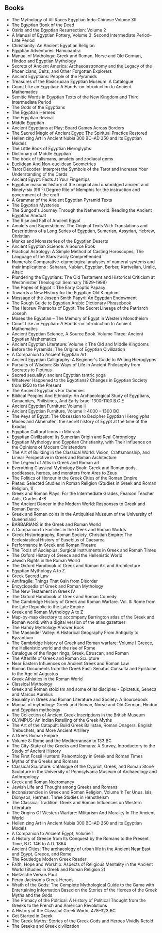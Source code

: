 <h2> Books </h2>
<ul>

                             

 <li><a target="_blank" href="https://github.com/manjunath5496/Egyptian-Mythology-Books/blob/master/egy(1).pdf" style="text-decoration:none;">The Mythology of All Races Egyptian Indo-Chinese Volume XII</a></li>

 <li><a target="_blank" href="https://github.com/manjunath5496/Egyptian-Mythology-Books/blob/master/egy(2).pdf" style="text-decoration:none;">The Egyptian Book of the Dead</a></li>

<li><a target="_blank" href="https://github.com/manjunath5496/Egyptian-Mythology-Books/blob/master/egy(3).pdf" style="text-decoration:none;">Osiris and the Egyptian Resurrection: Volume 2</a></li>
 <li><a target="_blank" href="https://github.com/manjunath5496/Egyptian-Mythology-Books/blob/master/egy(4).pdf" style="text-decoration:none;">A Manual of Egyptian Pottery, Volume 3: Second Intermediate Period–Late Period</a></li>                              
<li><a target="_blank" href="https://github.com/manjunath5496/Egyptian-Mythology-Books/blob/master/egy(5).pdf" style="text-decoration:none;">Christianity: An Ancient Egyptian Religion</a></li>
<li><a target="_blank" href="https://github.com/manjunath5496/Egyptian-Mythology-Books/blob/master/egy(6).pdf" style="text-decoration:none;">Egyptian Adventures: Hamunaptra</a></li>
 <li><a target="_blank" href="https://github.com/manjunath5496/Egyptian-Mythology-Books/blob/master/egy(7).pdf" style="text-decoration:none;">Manual of Mythology: Greek and Roman, Norse and Old German, Hindoo and Egyptian Mythology </a></li>

 <li><a target="_blank" href="https://github.com/manjunath5496/Egyptian-Mythology-Books/blob/master/egy(8).pdf" style="text-decoration:none;"> Secrets of Ancient America: Archaeoastronomy and the Legacy of the Phoenicians, Celts, and Other Forgotten Explorers </a></li>
   <li><a target="_blank" href="https://github.com/manjunath5496/Egyptian-Mythology-Books/blob/master/egy(9).pdf" style="text-decoration:none;">Ancient Egyptians: People of the Pyramids</a></li>
  
   
 <li><a target="_blank" href="https://github.com/manjunath5496/Egyptian-Mythology-Books/blob/master/egy(10).pdf" style="text-decoration:none;">Treasures of the Rosicrucian Egyptian Museum: A Catalogue</a></li>                              
<li><a target="_blank" href="https://github.com/manjunath5496/Egyptian-Mythology-Books/blob/master/egy(11).pdf" style="text-decoration:none;">Count Like an Egyptian: A Hands-on Introduction to Ancient Mathematics</a></li>
<li><a target="_blank" href="https://github.com/manjunath5496/Egyptian-Mythology-Books/blob/master/egy(12).pdf" style="text-decoration:none;">Semitic Words in Egyptian Texts
of the New Kingdom and Third Intermediate Period</a></li>
<li><a target="_blank" href="https://github.com/manjunath5496/Egyptian-Mythology-Books/blob/master/egy(13).pdf" style="text-decoration:none;">The Gods of the Egyptians</a></li>

<li><a target="_blank" href="https://github.com/manjunath5496/Egyptian-Mythology-Books/blob/master/egy(14).pdf" style="text-decoration:none;">The Egyptian Hermes</a></li>
                              
<li><a target="_blank" href="https://github.com/manjunath5496/Egyptian-Mythology-Books/blob/master/egy(15).pdf" style="text-decoration:none;">The Egyptian Revival</a></li>

<li><a target="_blank" href="https://github.com/manjunath5496/Egyptian-Mythology-Books/blob/master/egy(16).pdf" style="text-decoration:none;">Middle Egyptian</a></li>

  <li><a target="_blank" href="https://github.com/manjunath5496/Egyptian-Mythology-Books/blob/master/egy(17).pdf" style="text-decoration:none;">Ancient Egyptians at Play: Board Games Across Borders</a></li>   
  
<li><a target="_blank" href="https://github.com/manjunath5496/Egyptian-Mythology-Books/blob/master/egy(18).pdf" style="text-decoration:none;">The Sacred Magic of Ancient Egypt: The Spiritual Practice Restored</a></li> 

  
<li><a target="_blank" href="https://github.com/manjunath5496/Egyptian-Mythology-Books/blob/master/egy(19).pdf" style="text-decoration:none;">Hellenizing Art in Ancient Nubia
300 BC–AD 250 and its Egyptian Models</a></li> 

<li><a target="_blank" href="https://github.com/manjunath5496/Egyptian-Mythology-Books/blob/master/egy(20).pdf" style="text-decoration:none;">The Little Book of
Egyptian Hieroglyphs</a></li>

<li><a target="_blank" href="https://github.com/manjunath5496/Egyptian-Mythology-Books/blob/master/egy(21).pdf" style="text-decoration:none;">Dictionary
of Middle Egyptian</a></li>
<li><a target="_blank" href="https://github.com/manjunath5496/Egyptian-Mythology-Books/blob/master/egy(22).pdf" style="text-decoration:none;">The book of talismans, amulets and zodiacal gems</a></li> 
 <li><a target="_blank" href="https://github.com/manjunath5496/Egyptian-Mythology-Books/blob/master/egy(23).pdf" style="text-decoration:none;">Euclidean And Non-euclidean Geometries</a></li> 
 

   <li><a target="_blank" href="https://github.com/manjunath5496/Egyptian-Mythology-Books/blob/master/egy(24).pdf" style="text-decoration:none;">Tarot Decoder: Interpret the Symbols of the Tarot and Increase Your Understanding of the Cards</a></li>
 
   <li><a target="_blank" href="https://github.com/manjunath5496/Egyptian-Mythology-Books/blob/master/egy(25).pdf" style="text-decoration:none;">Ancient Egypt: Facts at Your Fingertips  </a></li>                              
 <li><a target="_blank" href="https://github.com/manjunath5496/Egyptian-Mythology-Books/blob/master/egy(26).pdf" style="text-decoration:none;">Egyptian masonic history of the original and unabridged ancient and Ninety-six (96 ⁰) Degree Rite of Memphis for the instruction and government of the craft </a></li>
 <li><a target="_blank" href="https://github.com/manjunath5496/Egyptian-Mythology-Books/blob/master/egy(27).pdf" style="text-decoration:none;">A Grammar of the
Ancient Egyptian Pyramid Texts</a></li>
   
 
   <li><a target="_blank" href="https://github.com/manjunath5496/Egyptian-Mythology-Books/blob/master/egy(28).pdf" style="text-decoration:none;">The Egyptian Mysteries</a></li>
 
   <li><a target="_blank" href="https://github.com/manjunath5496/Egyptian-Mythology-Books/blob/master/egy(29).pdf" style="text-decoration:none;">The Sungod's Journey Through the Netherworld: Reading the Ancient Egyptian Amduat</a></li>                              

  <li><a target="_blank" href="https://github.com/manjunath5496/Egyptian-Mythology-Books/blob/master/egy(30).pdf" style="text-decoration:none;">The Rise and Fall of Ancient Egypt</a></li>
 
   <li><a target="_blank" href="https://github.com/manjunath5496/Egyptian-Mythology-Books/blob/master/egy(31).pdf" style="text-decoration:none;">Amulets and Superstitions: The Original Texts With Translations and Descriptions of a Long Series of Egyptian, Sumerian, Assyrian, Hebrew, Christian</a></li> 
    <li><a target="_blank" href="https://github.com/manjunath5496/Egyptian-Mythology-Books/blob/master/egy(32).pdf" style="text-decoration:none;">Monks and Monasteries of the Egyptian Deserts </a></li> 

   <li><a target="_blank" href="https://github.com/manjunath5496/Egyptian-Mythology-Books/blob/master/egy(33).pdf" style="text-decoration:none;">Ancient Egyptian
Science: A Source Book</a></li>                              

  <li><a target="_blank" href="https://github.com/manjunath5496/Egyptian-Mythology-Books/blob/master/egy(34).pdf" style="text-decoration:none;">Practical Astrology: A Simple Method of Casting Horoscopes, The Language of the Stars Easily Comprehended</a></li> 
 
  <li><a target="_blank" href="https://github.com/manjunath5496/Egyptian-Mythology-Books/blob/master/egy(35).pdf" style="text-decoration:none;">Numerals: Comparative-etymological analyses of numeral systems and their implications : Saharan, Nubian, Egyptian, Berber, Kartvelian, Uralic, Altaic</a></li> 

  <li><a target="_blank" href="https://github.com/manjunath5496/Egyptian-Mythology-Books/blob/master/egy(36).pdf" style="text-decoration:none;">Plundering the Egyptians: The Old Testament and Historical Criticism at Westminster Theological Seminary (1929-1998)</a></li> 
 
<li><a target="_blank" href="https://github.com/manjunath5496/Egyptian-Mythology-Books/blob/master/egy(37).pdf" style="text-decoration:none;">The Popes of Egypt I: The Early Coptic Papacy</a></li>
 <li><a target="_blank" href="https://github.com/manjunath5496/Egyptian-Mythology-Books/blob/master/egy(38).pdf" style="text-decoration:none;">Towards a New History for the Egyptian Old Kingdom</a></li>
<li><a target="_blank" href="https://github.com/manjunath5496/Egyptian-Mythology-Books/blob/master/egy(39).pdf" style="text-decoration:none;">Message of the Joseph Smith Papyri: An Egyptian Endowment</a></li>
 <li><a target="_blank" href="https://github.com/manjunath5496/Egyptian-Mythology-Books/blob/master/egy(40).pdf" style="text-decoration:none;">The Rough Guide to Egyptian Arabic Dictionary Phrasebook</a></li>                              
<li><a target="_blank" href="https://github.com/manjunath5496/Egyptian-Mythology-Books/blob/master/egy(41).pdf" style="text-decoration:none;">The Hebrew Pharaohs of Egypt: The Secret Lineage of the Patriarch Joseph</a></li>
<li><a target="_blank" href="https://github.com/manjunath5496/Egyptian-Mythology-Books/blob/master/egy(42).pdf" style="text-decoration:none;">Moses the Egyptian – The Memory of Egypt in Western Monotheism</a></li>
 
  <li><a target="_blank" href="https://github.com/manjunath5496/Egyptian-Mythology-Books/blob/master/egy(43).pdf" style="text-decoration:none;">Count Like an Egyptian: A Hands-on Introduction to Ancient Mathematics</a></li>
 <li><a target="_blank" href="https://github.com/manjunath5496/Egyptian-Mythology-Books/blob/master/egy(44).pdf" style="text-decoration:none;">Ancient Egyptian Science, A Source Book. Volume Three: Ancient Egyptian Mathematics </a></li>
   <li><a target="_blank" href="https://github.com/manjunath5496/Egyptian-Mythology-Books/blob/master/egy(45).pdf" style="text-decoration:none;">Ancient Egyptian Literature: Volume I: The Old and Middle Kingdoms</a></li>  
   
<li><a target="_blank" href="https://github.com/manjunath5496/Egyptian-Mythology-Books/blob/master/egy(46).pdf" style="text-decoration:none;">Before the Pyramids: The Origins of Egyptian Civilization</a></li> 
                             
<li><a target="_blank" href="https://github.com/manjunath5496/Egyptian-Mythology-Books/blob/master/egy(47).pdf" style="text-decoration:none;">A Companion to Ancient Egyptian Art</a></li>
<li><a target="_blank" href="https://github.com/manjunath5496/Egyptian-Mythology-Books/blob/master/egy(48).pdf" style="text-decoration:none;">Ancient Egyptian Calligraphy: A Beginner's Guide to Writing Hieroglyphs  </a></li>

<li><a target="_blank" href="https://github.com/manjunath5496/Egyptian-Mythology-Books/blob/master/egy(49).pdf" style="text-decoration:none;">Pursuits of Wisdom:
Six Ways of Life in Ancient Philosophy from Socrates to Plotinus </a></li>
                              
<li><a target="_blank" href="https://github.com/manjunath5496/Egyptian-Mythology-Books/blob/master/egy(50).pdf" style="text-decoration:none;">Sacred sexuality: ancient Egyptian tantric yoga</a></li>
<li><a target="_blank" href="https://github.com/manjunath5496/Egyptian-Mythology-Books/blob/master/egy(51).pdf" style="text-decoration:none;">Whatever Happened to the Egyptians? Changes in Egyptian Society from 1950 to the Present</a></li>
<li><a target="_blank" href="https://github.com/manjunath5496/Egyptian-Mythology-Books/blob/master/egy(52).pdf" style="text-decoration:none;">The Ancient Egyptians For Dummies</a></li>

<li><a target="_blank" href="https://github.com/manjunath5496/Egyptian-Mythology-Books/blob/master/egy(53).pdf" style="text-decoration:none;">Biblical Peoples And Ethnicity: An Archaeological Study of Egyptians, Canaanites, Philistines, And Early Israel 1300-1100 B.C.E </a></li>
 
<li><a target="_blank" href="https://github.com/manjunath5496/Egyptian-Mythology-Books/blob/master/egy(54).pdf" style="text-decoration:none;">Ancient Egyptian Furniture: Volume II </a></li>

<li><a target="_blank" href="https://github.com/manjunath5496/Egyptian-Mythology-Books/blob/master/egy(55).pdf" style="text-decoration:none;">Ancient Egyptian Furniture, Volume I: 4000 – 1300 BC</a></li>
 
  <li><a target="_blank" href="https://github.com/manjunath5496/Egyptian-Mythology-Books/blob/master/egy(56).pdf" style="text-decoration:none;">The Keys of Egypt: The Obsession to Decipher Egyptian Hieroglyphs </a></li>                              

  <li><a target="_blank" href="https://github.com/manjunath5496/Egyptian-Mythology-Books/blob/master/egy(57).pdf" style="text-decoration:none;">Moses and Akhenaten: the secret history of Egypt at the time of the Exodus </a></li>
 
   <li><a target="_blank" href="https://github.com/manjunath5496/Egyptian-Mythology-Books/blob/master/egy(58).pdf" style="text-decoration:none;">Egyptian Cultural Icons in Midrash</a></li>
    <li><a target="_blank" href="https://github.com/manjunath5496/Egyptian-Mythology-Books/blob/master/egy(59).pdf" style="text-decoration:none;">Egyptian Civilization: Its Sumerian Origin and Real Chronology</a></li>
 
  <li><a target="_blank" href="https://github.com/manjunath5496/Egyptian-Mythology-Books/blob/master/egy(60).pdf" style="text-decoration:none;">Egyptian Mythology and Egyptian Christianity, with Their Influence on the Opinions of Modern Christendom </a></li>
 
   <li><a target="_blank" href="https://github.com/manjunath5496/Egyptian-Mythology-Books/blob/master/egy(61).pdf" style="text-decoration:none;">The Art of Building in the Classical World: Vision, Craftsmanship, and Linear Perspective in Greek and Roman Architecture</a></li>
 
   <li><a target="_blank" href="https://github.com/manjunath5496/Egyptian-Mythology-Books/blob/master/egy(62).pdf" style="text-decoration:none;">The Legend of Attis in Greek and Roman art</a></li>
 
   <li><a target="_blank" href="https://github.com/manjunath5496/Egyptian-Mythology-Books/blob/master/egy(63).pdf" style="text-decoration:none;">Everything Classical Mythology Book: Greek and Roman gods, goddesses, heroes, and monsters from Ares to Zeus</a></li>                              

  <li><a target="_blank" href="https://github.com/manjunath5496/Egyptian-Mythology-Books/blob/master/egy(64).pdf" style="text-decoration:none;">The Politics of Honour in the Greek Cities of the Roman Empire</a></li>
 
   <li><a target="_blank" href="https://github.com/manjunath5496/Egyptian-Mythology-Books/blob/master/egy(65).pdf" style="text-decoration:none;">Pietas: Selected Studies in Roman Religion (Studies in Greek and Roman Religion, 1) </a></li> 

   <li><a target="_blank" href="https://github.com/manjunath5496/Egyptian-Mythology-Books/blob/master/egy(66).pdf" style="text-decoration:none;">Greek and Roman Plays: For the Intermediate Grades, Fearson Teacher Aids, Grades 4-8 </a></li> 
 
   <li><a target="_blank" href="https://github.com/manjunath5496/Egyptian-Mythology-Books/blob/master/egy(67).pdf" style="text-decoration:none;">The Ancient Dancer in the Modern World: Responses to Greek and Roman Dance</a></li>                              

  <li><a target="_blank" href="https://github.com/manjunath5496/Egyptian-Mythology-Books/blob/master/egy(68).pdf" style="text-decoration:none;">Greek and Roman coins in the Antiquities Museum of the University of Queensland</a></li> 
 
  
   <li><a target="_blank" href="https://github.com/manjunath5496/Egyptian-Mythology-Books/blob/master/egy(69).pdf" style="text-decoration:none;">BARBARIANS
in the Greek and Roman World</a></li>                              

  <li><a target="_blank" href="https://github.com/manjunath5496/Egyptian-Mythology-Books/blob/master/egy(70).pdf" style="text-decoration:none;">A Companion to Families in the Greek and Roman Worlds</a></li> 
  
 
 <li><a target="_blank" href="https://github.com/manjunath5496/Egyptian-Mythology-Books/blob/master/egy(71).pdf" style="text-decoration:none;">Greek Historiography, Roman Society, Christian Empire: The Ecclesiastical History of Eusebius of Caesarea</a></li>
 
 <li><a target="_blank" href="https://github.com/manjunath5496/Egyptian-Mythology-Books/blob/master/egy(72).pdf" style="text-decoration:none;">Performance in Greek and Roman Theatre</a></li> 
 
 
 <li><a target="_blank" href="https://github.com/manjunath5496/Egyptian-Mythology-Books/blob/master/egy(73).pdf" style="text-decoration:none;">The Tools of Asclepius:
Surgical Instruments in Greek and Roman Times</a></li>
  <li><a target="_blank" href="https://github.com/manjunath5496/Egyptian-Mythology-Books/blob/master/egy(74).pdf" style="text-decoration:none;">The Oxford History of Greece and the Hellenistic World</a></li>
    <li><a target="_blank" href="https://github.com/manjunath5496/Egyptian-Mythology-Books/blob/master/egy(75).pdf" style="text-decoration:none;">Jewish Rights
in the Roman World</a></li>                        
<li><a target="_blank" href="https://github.com/manjunath5496/Egyptian-Mythology-Books/blob/master/egy(76).pdf" style="text-decoration:none;">The Oxford Handbook of Greek and Roman Art and Architecture</a></li>

 <li><a target="_blank" href="https://github.com/manjunath5496/Egyptian-Mythology-Books/blob/master/egy(77).pdf" style="text-decoration:none;">Egyptian
Mythology A to Z</a></li> 
 
 
 <li><a target="_blank" href="https://github.com/manjunath5496/Egyptian-Mythology-Books/blob/master/egy(78).pdf" style="text-decoration:none;">Greek Sacred Law</a></li>
  <li><a target="_blank" href="https://github.com/manjunath5496/Egyptian-Mythology-Books/blob/master/egy(79).pdf" style="text-decoration:none;">Antifragile: Things That Gain from Disorder</a></li>


 <li><a target="_blank" href="https://github.com/manjunath5496/Egyptian-Mythology-Books/blob/master/egy(80).pdf" style="text-decoration:none;">Encyclopedia of Greek and Roman Mythology</a></li> 
 
 
 <li><a target="_blank" href="https://github.com/manjunath5496/Egyptian-Mythology-Books/blob/master/egy(81).pdf" style="text-decoration:none;">The New Testament in Greek IV</a></li>
  <li><a target="_blank" href="https://github.com/manjunath5496/Egyptian-Mythology-Books/blob/master/egy(82).pdf" style="text-decoration:none;">The Oxford Handbook of Greek and Roman Comedy</a></li>

 <li><a target="_blank" href="https://github.com/manjunath5496/Egyptian-Mythology-Books/blob/master/egy(83).pdf" style="text-decoration:none;">The Cambridge History of Greek and Roman Warfare. Vol. II: Rome from the Late Republic to the Late Empire</a></li>
  <li><a target="_blank" href="https://github.com/manjunath5496/Egyptian-Mythology-Books/blob/master/egy(84).pdf" style="text-decoration:none;">Greek and Roman
Mythology A to Z</a></li>

 <li><a target="_blank" href="https://github.com/manjunath5496/Egyptian-Mythology-Books/blob/master/egy(85).pdf" style="text-decoration:none;">Map-by-map directory to accompany Barrington atlas of the Greek and Roman world: with a digital version of the atlas gazetteer</a></li>
  <li><a target="_blank" href="https://github.com/manjunath5496/Egyptian-Mythology-Books/blob/master/egy(86).pdf" style="text-decoration:none;">The Handy Mythology Answer Book</a></li>

 <li><a target="_blank" href="https://github.com/manjunath5496/Egyptian-Mythology-Books/blob/master/egy(87).pdf" style="text-decoration:none;">The Maeander Valley:
A Historical Geography From Antiquity to Byzantium</a></li>
  <li><a target="_blank" href="https://github.com/manjunath5496/Egyptian-Mythology-Books/blob/master/egy(88).pdf" style="text-decoration:none;">The Cambridge history of Greek and Roman warfare: Volume I Greece, the Hellenistic world and the rise of Rome</a></li>
  <li><a target="_blank" href="https://github.com/manjunath5496/Egyptian-Mythology-Books/blob/master/egy(89).pdf" style="text-decoration:none;">Catalogue of the finger rings, Greek, Etruscan, and Roman</a></li>
  
  
  <li><a target="_blank" href="https://github.com/manjunath5496/Egyptian-Mythology-Books/blob/master/egy(90).pdf" style="text-decoration:none;">The Afterlife of Greek and Roman Sculpture</a></li>
  <li><a target="_blank" href="https://github.com/manjunath5496/Egyptian-Mythology-Books/blob/master/egy(91).pdf" style="text-decoration:none;"> Near Eastern Influences on Ancient Greek and Roman Law</a></li>

 <li><a target="_blank" href="https://github.com/manjunath5496/Egyptian-Mythology-Books/blob/master/egy(92).pdf" style="text-decoration:none;">Roman Documents from the Greek East: Senatus Consulta and Epistulae to the Age of Augustus</a></li>
  <li><a target="_blank" href="https://github.com/manjunath5496/Egyptian-Mythology-Books/blob/master/egy(93).pdf" style="text-decoration:none;"> Greek Athletics in
the Roman World</a></li>
  <li><a target="_blank" href="https://github.com/manjunath5496/Egyptian-Mythology-Books/blob/master/egy(94).pdf" style="text-decoration:none;">Classical
Mythology</a></li> 
  
   <li><a target="_blank" href="https://github.com/manjunath5496/Egyptian-Mythology-Books/blob/master/egy(95).pdf" style="text-decoration:none;">Greek and Roman stoicism and some of its disciples - Epictetus, Seneca and Marcus Aurelius</a></li>  
  
<li><a target="_blank" href="https://github.com/manjunath5496/Egyptian-Mythology-Books/blob/master/egy(96).pdf" style="text-decoration:none;">Sexuality in Greek and Roman Literature and Society: A Sourcebook </a></li> 
  
  
<li><a target="_blank" href="https://github.com/manjunath5496/Egyptian-Mythology-Books/blob/master/egy(97).pdf" style="text-decoration:none;">Manual of mythology: Greek and Roman, Norse and Old German, Hindoo and Egyptian mythology</a></li>


 <li><a target="_blank" href="https://github.com/manjunath5496/Egyptian-Mythology-Books/blob/master/egy(98).pdf" style="text-decoration:none;">The Collection of Ancient Greek Inscriptions in the British Museum</a></li> 
  
   <li><a target="_blank" href="https://github.com/manjunath5496/Egyptian-Mythology-Books/blob/master/egy(99).pdf" style="text-decoration:none;">OLYMPUS: An Indian Retelling of the Greek Myths</a></li>  
  
<li><a target="_blank" href="https://github.com/manjunath5496/Egyptian-Mythology-Books/blob/master/egy(100).pdf" style="text-decoration:none;">The Art of the Catapult: Build Greek Ballistae, Roman Onagers, English Trebuchets, and More Ancient Artillery</a></li>  
  
 <li><a target="_blank" href="https://github.com/manjunath5496/Egyptian-Mythology-Books/blob/master/egy(101).pdf" style="text-decoration:none;">A Greek Roman Empire</a></li> 
  
   <li><a target="_blank" href="https://github.com/manjunath5496/Egyptian-Mythology-Books/blob/master/egy(102).pdf" style="text-decoration:none;">Volume 8: Rome and the Mediterranean to 133 BC</a></li> 
  
   
 <li><a target="_blank" href="https://github.com/manjunath5496/Egyptian-Mythology-Books/blob/master/egy(103).pdf" style="text-decoration:none;">The City-State of the Greeks and Romans: A Survey, Introductory to the Study of Ancient History</a></li> 
  
   <li><a target="_blank" href="https://github.com/manjunath5496/Egyptian-Mythology-Books/blob/master/egy(104).pdf" style="text-decoration:none;">The First Fossil Hunters: Paleontology in Greek and Roman Times</a></li>  
   
 <li><a target="_blank" href="https://github.com/manjunath5496/Egyptian-Mythology-Books/blob/master/egy(105).pdf" style="text-decoration:none;">Myths of the
Greeks and Romans</a></li> 
 
<li><a target="_blank" href="https://github.com/manjunath5496/Egyptian-Mythology-Books/blob/master/egy(106).pdf" style="text-decoration:none;">Classical Sculpture:
Catalogue of the Cypriot, Greek, and Roman Stone Sculpture in the University of Pennsylvania Museum of Archaeology and Anthropology</a></li> 
  
   <li><a target="_blank" href="https://github.com/manjunath5496/Egyptian-Mythology-Books/blob/master/egy(107).pdf" style="text-decoration:none;">Greek and Roman Necromancy</a></li> 
  
   
 <li><a target="_blank" href="https://github.com/manjunath5496/Egyptian-Mythology-Books/blob/master/egy(108).pdf" style="text-decoration:none;">Jewish Life and Thought 
among Greeks and Romans</a></li> 
  
   <li><a target="_blank" href="https://github.com/manjunath5496/Egyptian-Mythology-Books/blob/master/egy(109).pdf" style="text-decoration:none;">Inconsistencies in Greek and Roman Religion, Volume 1: Ter Unus. Isis, Dionysos, Hermes. Three Studies in Henotheism</a></li>  
   
 <li><a target="_blank" href="https://github.com/manjunath5496/Egyptian-Mythology-Books/blob/master/egy(110).pdf" style="text-decoration:none;">The Classical Tradition: Greek and Roman Influences on Western Literature</a></li>  
   
<li><a target="_blank" href="https://github.com/manjunath5496/Egyptian-Mythology-Books/blob/master/egy(111).pdf" style="text-decoration:none;">The Origins Of Western Warfare: Militarism And Morality In The Ancient World</a></li> 
  
   
 <li><a target="_blank" href="https://github.com/manjunath5496/Egyptian-Mythology-Books/blob/master/egy(112).pdf" style="text-decoration:none;">Hellenizing Art in Ancient Nubia 300 BC–AD 250 and its Egyptian Models</a></li> 
  
   <li><a target="_blank" href="https://github.com/manjunath5496/Egyptian-Mythology-Books/blob/master/egy(113).pdf" style="text-decoration:none;">A Companion to Ancient Egypt, Volume 1</a></li>  
   
<li><a target="_blank" href="https://github.com/manjunath5496/Egyptian-Mythology-Books/blob/master/egy(114).pdf" style="text-decoration:none;">A History of Greece from Its Conquest by the Romans to the Present Time, B.C. 146 to A.D. 1864</a></li>
 <li><a target="_blank" href="https://github.com/manjunath5496/Egyptian-Mythology-Books/blob/master/egy(115).pdf" style="text-decoration:none;">Ancient Cities: The archaeology of urban life in the Ancient Near East and Egypt, Greece, and Rome</a></li>  
   
 <li><a target="_blank" href="https://github.com/manjunath5496/Egyptian-Mythology-Books/blob/master/egy(116).pdf" style="text-decoration:none;">The Routledge Modern
Greek Reader</a></li>   
   
   <li><a target="_blank" href="https://github.com/manjunath5496/Egyptian-Mythology-Books/blob/master/egy(117).pdf" style="text-decoration:none;">Faith, Hope and Worship: Aspects of Religious Mentality in the Ancient World (Studies in Greek and Roman Religion 2)</a></li>  
   
   <li><a target="_blank" href="https://github.com/manjunath5496/Egyptian-Mythology-Books/blob/master/egy(118).pdf" style="text-decoration:none;">Nietzsche Versus Paul</a></li>  
   
<li><a target="_blank" href="https://github.com/manjunath5496/Egyptian-Mythology-Books/blob/master/egy(119).pdf" style="text-decoration:none;">Percy Jackson's Greek Heroes</a></li>
 <li><a target="_blank" href="https://github.com/manjunath5496/Egyptian-Mythology-Books/blob/master/egy(120).pdf" style="text-decoration:none;">Wrath of the Gods: The Complete Mythological Guide to the Game with Entertaining Information Based on the Stories of the Heroes of the Greek Myths and the Gods</a></li>  
   
 <li><a target="_blank" href="https://github.com/manjunath5496/Egyptian-Mythology-Books/blob/master/egy(121).pdf" style="text-decoration:none;">The Primacy of the Political: A History of Political Thought from the Greeks to the French and American Revolutions</a></li>   
   
   <li><a target="_blank" href="https://github.com/manjunath5496/Egyptian-Mythology-Books/blob/master/egy(122).pdf" style="text-decoration:none;">A History of the Classical Greek World, 478–323 BC</a></li>  
   
<li><a target="_blank" href="https://github.com/manjunath5496/Egyptian-Mythology-Books/blob/master/egy(123).pdf" style="text-decoration:none;">Get Started in Greek</a></li> 
    
   <li><a target="_blank" href="https://github.com/manjunath5496/Egyptian-Mythology-Books/blob/master/egy(124).pdf" style="text-decoration:none;">The Greek Myths: Stories of the Greek Gods and Heroes Vividly Retold</a></li>  
   
<li><a target="_blank" href="https://github.com/manjunath5496/Egyptian-Mythology-Books/blob/master/egy(125).pdf" style="text-decoration:none;">The Greeks and Greek civilization</a></li> 
 
 
 </ul>
